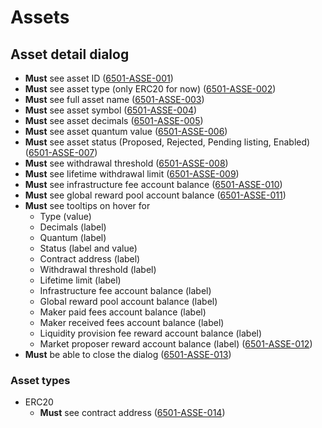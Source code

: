 # Assets

## Asset detail dialog

- **Must** see asset ID (<a name="6501-ASSE-001" href="#6501-ASSE-001">6501-ASSE-001</a>)
- **Must** see asset type (only ERC20 for now) (<a name="6501-ASSE-002" href="#6501-ASSE-002">6501-ASSE-002</a>)
- **Must** see full asset name (<a name="6501-ASSE-003" href="#6501-ASSE-003">6501-ASSE-003</a>)
- **Must** see asset symbol (<a name="6501-ASSE-004" href="#6501-ASSE-004">6501-ASSE-004</a>)
- **Must** see asset decimals (<a name="6501-ASSE-005" href="#6501-ASSE-005">6501-ASSE-005</a>)
- **Must** see asset quantum value (<a name="6501-ASSE-006" href="#6501-ASSE-006">6501-ASSE-006</a>)
- **Must** see asset status (Proposed, Rejected, Pending listing, Enabled) (<a name="6501-ASSE-007" href="#6501-ASSE-007">6501-ASSE-007</a>)
- **Must** see withdrawal threshold (<a name="6501-ASSE-008" href="#6501-ASSE-008">6501-ASSE-008</a>)
- **Must** see lifetime withdrawal limit (<a name="6501-ASSE-009" href="#6501-ASSE-009">6501-ASSE-009</a>)
- **Must** see infrastructure fee account balance (<a name="6501-ASSE-010" href="#6501-ASSE-010">6501-ASSE-010</a>)
- **Must** see global reward pool account balance (<a name="6501-ASSE-011" href="#6501-ASSE-011">6501-ASSE-011</a>)
- **Must** see tooltips on hover for
  - Type (value)
  - Decimals (label)
  - Quantum (label)
  - Status (label and value)
  - Contract address (label)
  - Withdrawal threshold (label)
  - Lifetime limit (label)
  - Infrastructure fee account balance (label)
  - Global reward pool account balance (label)
  - Maker paid fees account balance (label)
  - Maker received fees account balance (label)
  - Liquidity provision fee reward account balance (label)
  - Market proposer reward account balance (label) (<a name="6501-ASSE-012" href="#6501-ASSE-012">6501-ASSE-012</a>)
- **Must** be able to close the dialog (<a name="6501-ASSE-013" href="#6501-ASSE-013">6501-ASSE-013</a>)

### Asset types

- ERC20
  - **Must** see contract address (<a name="6501-ASSE-014" href="#6501-ASSE-014">6501-ASSE-014</a>)
